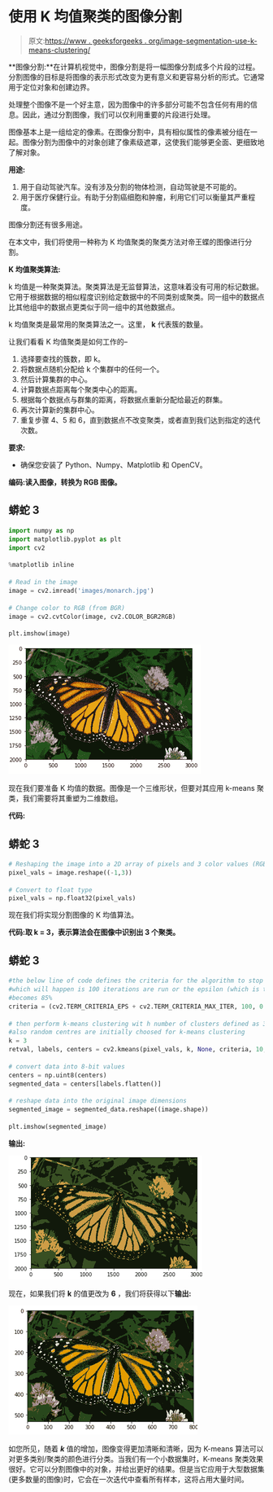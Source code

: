 # 使用 K 均值聚类的图像分割

> 原文:[https://www . geeksforgeeks . org/image-segmentation-use-k-means-clustering/](https://www.geeksforgeeks.org/image-segmentation-using-k-means-clustering/)

**图像分割:**在计算机视觉中，图像分割是将一幅图像分割成多个片段的过程。分割图像的目标是将图像的表示形式改变为更有意义和更容易分析的形式。它通常用于定位对象和创建边界。

处理整个图像不是一个好主意，因为图像中的许多部分可能不包含任何有用的信息。因此，通过分割图像，我们可以仅利用重要的片段进行处理。

图像基本上是一组给定的像素。在图像分割中，具有相似属性的像素被分组在一起。图像分割为图像中的对象创建了像素级遮罩，这使我们能够更全面、更细致地了解对象。

**用途:**

1.  用于自动驾驶汽车。没有涉及分割的物体检测，自动驾驶是不可能的。
2.  用于医疗保健行业。有助于分割癌细胞和肿瘤，利用它们可以衡量其严重程度。

图像分割还有很多用途。

在本文中，我们将使用一种称为 K 均值聚类的聚类方法对帝王蝶的图像进行分割。

**K 均值聚类算法:**

k 均值是一种聚类算法。聚类算法是无监督算法，这意味着没有可用的标记数据。它用于根据数据的相似程度识别给定数据中的不同类别或聚类。同一组中的数据点比其他组中的数据点更类似于同一组中的其他数据点。

k 均值聚类是最常用的聚类算法之一。这里， **k** 代表簇的数量。

让我们看看 K 均值聚类是如何工作的–

1.  选择要查找的簇数，即 k。
2.  将数据点随机分配给 k 个集群中的任何一个。
3.  然后计算集群的中心。
4.  计算数据点距离每个聚类中心的距离。
5.  根据每个数据点与群集的距离，将数据点重新分配给最近的群集。
6.  再次计算新的集群中心。
7.  重复步骤 4、5 和 6，直到数据点不改变聚类，或者直到我们达到指定的迭代次数。

**要求:**

*   确保您安装了 Python、Numpy、Matplotlib 和 OpenCV。

**编码:读入图像，转换为 RGB 图像。**

## 蟒蛇 3

```py
import numpy as np
import matplotlib.pyplot as plt
import cv2

%matplotlib inline

# Read in the image
image = cv2.imread('images/monarch.jpg')

# Change color to RGB (from BGR)
image = cv2.cvtColor(image, cv2.COLOR_BGR2RGB)

plt.imshow(image)
```

![](img/6484912f251ef318f27eb592b4da49ef.png)

现在我们要准备 K 均值的数据。图像是一个三维形状，但要对其应用 k-means 聚类，我们需要将其重塑为二维数组。

**代码:**

## 蟒蛇 3

```py
# Reshaping the image into a 2D array of pixels and 3 color values (RGB)
pixel_vals = image.reshape((-1,3))

# Convert to float type
pixel_vals = np.float32(pixel_vals)
```

现在我们将实现分割图像的 K 均值算法。

**代码:取 k = 3，表示算法会在图像中识别出 3 个聚类。**

## 蟒蛇 3

```py
#the below line of code defines the criteria for the algorithm to stop running,
#which will happen is 100 iterations are run or the epsilon (which is the required accuracy)
#becomes 85%
criteria = (cv2.TERM_CRITERIA_EPS + cv2.TERM_CRITERIA_MAX_ITER, 100, 0.85)

# then perform k-means clustering wit h number of clusters defined as 3
#also random centres are initially choosed for k-means clustering
k = 3
retval, labels, centers = cv2.kmeans(pixel_vals, k, None, criteria, 10, cv2.KMEANS_RANDOM_CENTERS)

# convert data into 8-bit values
centers = np.uint8(centers)
segmented_data = centers[labels.flatten()]

# reshape data into the original image dimensions
segmented_image = segmented_data.reshape((image.shape))

plt.imshow(segmented_image)
```

**输出:**

![](img/3cbfb48212418dc7d60bf56c0076cc9c.png)

现在，如果我们将 **k** 的值更改为 **6** ，我们将获得以下**输出:**

![](img/f0cf63f18c949a4bfb2329c028cfc56d.png)

如您所见，随着 ***k*** 值的增加，图像变得更加清晰和清晰，因为 K-means 算法可以对更多类别/聚类的颜色进行分类。当我们有一个小数据集时，K-means 聚类效果很好。它可以分割图像中的对象，并给出更好的结果。但是当它应用于大型数据集(更多数量的图像)时，它会在一次迭代中查看所有样本，这将占用大量时间。